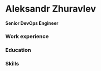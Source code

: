 # Aleksandr Zhuravlev
#### Senior DevOps Engineer

### Work experience 


### Education


### Skills